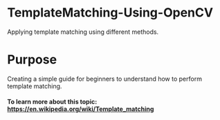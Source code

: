 # TemplateMatching-Using-OpenCV
Applying template matching using different methods.

# Purpose
Creating a simple guide for beginners to understand how to perform template matching.

#### To learn more about this topic: https://en.wikipedia.org/wiki/Template_matching
